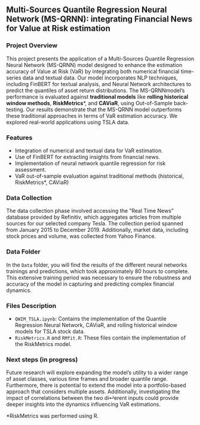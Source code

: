 ## Multi-Sources Quantile Regression Neural Network (MS-QRNN): integrating Financial News for Value at Risk estimation

### Project Overview
This project presents the application of a Multi-Sources Quantile Regression Neural Network (MS-QRNN) model designed to enhance the estimation accuracy of Value at Risk (VaR) by integrating both numerical financial time-series data and textual data. Our model incorporates NLP techniques, including FinBERT for textual analysis, and Neural Network architectures to predict the quantiles of asset return distributions. The MS-QRNNmodel’s performance is evaluated against **traditional models** like **rolling historical window methods**, **RiskMetrics***, and **CAViaR**, using Out-of-Sample back-testing. Our results demonstrate that the MS-QRNN model outperforms these traditional approaches in terms of VaR estimation accuracy. We explored real-world applications using TSLA data.

### Features
- Integration of numerical and textual data for VaR estimation.
- Use of FinBERT for extracting insights from financial news.
- Implementation of neural network quantile regression for risk assessment.
- VaR out-of-sample evaluation against traditional methods (historical, RiskMetrics*, CAViaR)

### Data Collection
The data collection phase involved accessing the ”Real Time News” database provided by Refinitiv, which aggregates articles from multiple sources for our selected company
Tesla. The collection period spanned from January 2015 to December 2019. Additionally, market data, including stock prices and volume, was collected from Yahoo Finance.

### Data Folder
In the `Data` folder, you will find the results of the different neural networks trainings and predictions, which took approximately 80 hours to complete. This extensive training period was necessary to ensure the robustness and accuracy of the model in capturing and predicting complex financial dynamics.

### Files Description
- `QWIM_TSLA.ipynb`: Contains the implementation of the Quantile Regression Neural Network, CAViaR, and rolling historical window models for TSLA stock data.
- `RiskMetrics.R` and `RMfit.R`: These files contain the implementation of the RiskMetrics model.

### Next steps (in progress) 
Future research will explore expanding the model’s utility to a wider range of asset classes, various time frames and broader quantile range. Furthermore, there is potential to extend the model into a portfolio-based approach that considers multiple assets. Additionally, investigating the impact of correlations between the two di↵erent inputs could provide deeper insights into the dynamics influencing VaR estimations.

*RiskMetrics was performed using R.
